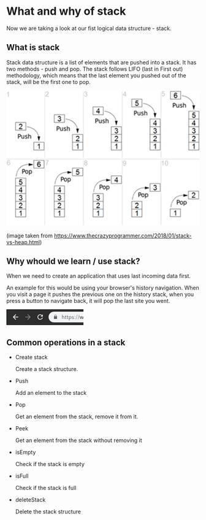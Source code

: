 # What and why of stack

Now we are taking a look at our fist logical data structure - stack.

## What is stack

Stack data structure is a list of elements that are pushed into a stack. It has two methods - push and pop.
The stack follows LIFO (last in First out) methodology, which means that the last element you pushed out of the stack, will be the first one to pop.

![](../../images/2019-07-18-13-23-25.png)

(image taken from https://www.thecrazyprogrammer.com/2018/01/stack-vs-heap.html)


## Why whould we learn / use stack?

When we need to create an application that uses last incoming data first.

An example for this would be using your browser's history navigation. When you visit a page it pushes the previous one on the history stack, when you press a button to navigate back, it will pop the last site you went.

![](../../images/2019-07-18-13-27-05.png)

## Common operations in a stack

- Create stack

    Create a stack structure.

- Push

    Add an element to the stack

- Pop

    Get an element from the stack, remove it from it.

- Peek

    Get an element from the stack without removing it

- isEmpty

    Check if the stack is empty

- isFull

    Check if the stack is full

- deleteStack

    Delete the stack structure